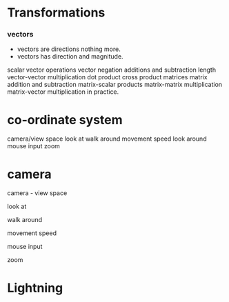 
# Transformations

### vectors

* vectors are directions nothing more.
* vectors has direction and magnitude.


scalar vector operations
vector negation
additions and subtraction
length
vector-vector multiplication
dot product
cross product
matrices
matrix addition and subtraction
matrix-scalar products
matrix-matrix multiplication
matrix-vector multiplication
in practice.


# co-ordinate system

camera/view space
look at
walk around
movement speed
look around
mouse input
zoom


# camera

camera - view space

look at

walk around

movement speed

mouse input

zoom

# Lightning
